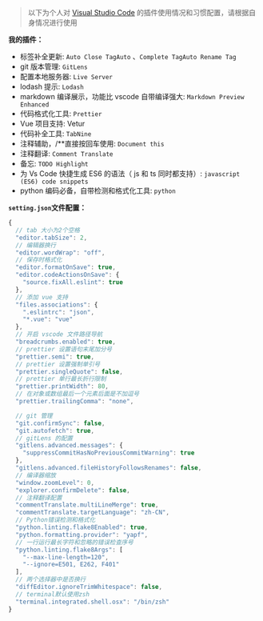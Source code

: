 > 以下为个人对 [Visual Studio Code](https://code.visualstudio.com/) 的插件使用情况和习惯配置，请根据自身情况进行使用

**我的插件：**

- 标签补全更新: `Auto Close TagAuto` 、`Complete TagAuto Rename Tag`
- git 版本管理: `GitLens`
- 配置本地服务器: `Live Server`
- lodash 提示: `Lodash`
- markdown 编译展示，功能比 vscode 自带编译强大: `Markdown Preview Enhanced`
- 代码格式化工具: `Prettier`
- Vue 项目支持: Vetur
- 代码补全工具: `TabNine`
- 注释辅助，/\*\*直接按回车使用: `Document this`
- 注释翻译: `Comment Translate`
- 备忘: `TODO Highlight`
- 为 Vs Code 快捷生成 ES6 的语法（ js 和 ts 同时都支持）: `javascript (ES6) code snippets`
- python 编码必备，自带检测和格式化工具: `python`

**`setting.json`文件配置：**

```javascript
{
  // tab 大小为2个空格
  "editor.tabSize": 2,
  // 编辑器换行
  "editor.wordWrap": "off",
  // 保存时格式化
  "editor.formatOnSave": true,
  "editor.codeActionsOnSave": {
    "source.fixAll.eslint": true
  },
  // 添加 vue 支持
  "files.associations": {
    ".eslintrc": "json",
    "*.vue": "vue"
  },
  // 开启 vscode 文件路径导航
  "breadcrumbs.enabled": true,
  // prettier 设置语句末尾加分号
  "prettier.semi": true,
  // prettier 设置强制单引号
  "prettier.singleQuote": false,
  // prettier 单行最长折行限制
  "prettier.printWidth": 80,
  // 在对象或数组最后一个元素后面是不加逗号
  "prettier.trailingComma": "none",

  // git 管理
  "git.confirmSync": false,
  "git.autofetch": true,
  // gitLens 的配置
  "gitlens.advanced.messages": {
    "suppressCommitHasNoPreviousCommitWarning": true
  },
  "gitlens.advanced.fileHistoryFollowsRenames": false,
  // 编译器缩放
  "window.zoomLevel": 0,
  "explorer.confirmDelete": false,
  // 注释翻译配置
  "commentTranslate.multiLineMerge": true,
  "commentTranslate.targetLanguage": "zh-CN",
  // Python错误检测和格式化
  "python.linting.flake8Enabled": true,
  "python.formatting.provider": "yapf",
  // 一行运行最长字符和忽略的错误检查序号
  "python.linting.flake8Args": [
    "--max-line-length=120",
    "--ignore=E501, E262, F401"
  ],
  // 两个选择器中是否换行
  "diffEditor.ignoreTrimWhitespace": false,
  // terminal默认使用zsh
  "terminal.integrated.shell.osx": "/bin/zsh"
}

```
